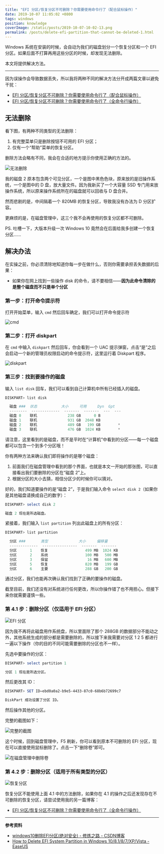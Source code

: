 ```yaml
---
title: "EFI 分区/恢复分区不可删除？你需要使用命令行了（配合鼠标操作）"
date: 2019-10-07 11:05:02 +0800
tags: windows
position: knowledge
coverImage: /static/posts/2019-10-07-10-02-13.png
permalink: /posts/delete-efi-partition-that-cannot-be-deleted-1.html
---
```


Windows 系统在安装的时候，会自动为我们的磁盘划分一个恢复分区和一个 EFI 分区。如果后面不打算再用这些分区的时候，却发现无法删除。

本文将提供解决方法。

---

因为误操作会导致数据丢失，所以我将两种不同的解决方法分开成两篇文章以避免干扰：

- [EFI 分区/恢复分区不可删除？你需要使用命令行了（配合鼠标操作）](/post/delete-efi-partition-that-cannot-be-deleted-1)
- [EFI 分区/恢复分区不可删除？你需要使用命令行了（全命令行操作）](/post/delete-efi-partition-that-cannot-be-deleted-2)

<div id="toc"></div>

## 无法删除

看下图，有两种不同类型的无法删除：

1. 有完整菜单只是删除按钮不可用的 EFI 分区；
2. 仅有一个“帮助”菜单的恢复分区。

删除方法会略有不同，我会在合适的地方提示你使用正确的方法的。

![无法删除](/static/posts/2019-10-07-10-02-13.png)

我的磁盘 2 原本包含两个可见分区，一个是图中黑色色块，原来放的是旧操作系统，一个是图中的 D 盘，放大量文件。因为我新买了一个大容量 SSD 专门用来放操作系统，所以原来操作系统所在的磁盘就可以回收与 D 盘合并。

然而悲剧的是，中间隔着一个 820MB 的恢复分区，导致我没有办法为 D 分区扩容。

更麻烦的是，在磁盘管理中，这三个我不会再使用的恢复分区都不可删除。

PS. 吐槽一下，大版本升级一次 Windows 10 竟然会在后面给我多创建一个恢复分区……

## 解决办法

在实操之前，你必须清除地知道你每一步在做什么，否则你需要承担丢失数据的后果：

- 如果你在网上找到一些操作 disk 的命令，请不要相信——**因为此命令清除的是整个磁盘而不只是单个分区**

### 第一步：打开命令提示符

打开开始菜单，输入 `cmd` 然后回车确定，我们可以打开命令提示符

![cmd](/static/posts/2019-10-07-10-11-03.png)

### 第二步：打开 diskpart

在 `cmd` 中输入 `diskpart` 然后回车，你会看到一个 UAC 提示弹窗，点击“是”之后会启动一个新的管理员权限启动的命令提示符，这里运行着 Diskpart 程序。

![diskpart](/static/posts/2019-10-07-10-14-07.png)

### 第三步：找到要操作的磁盘

输入 `list disk` 回车，我们可以看到自己计算机中所有已经插入的磁盘。

```powershell
DISKPART> list disk

  磁盘 ###  状态           大小     可用     Dyn  Gpt
  --------  -------------  -------  -------  ---  ---
  磁盘 0    联机              238 GB      0 B
  磁盘 1    联机              931 GB  2048 KB
  磁盘 2    联机              489 GB   199 GB        *
  磁盘 3    联机              476 GB  1024 KB        *

```

请注意，这里看到的是磁盘，而不是平时在“计算机”中看到的分区——每一个磁盘都可以包含一个到多个分区哦！

你有两种方法来确认我们即将操作的是哪个磁盘：

1. 前面我们在磁盘管理中看到的那个界面，也就是本文一开始的那张图，可以直接看出我们要删除的分区在“磁盘 2”上。
2. 根据分区的大小去猜，相信分区少的时候你可以猜对。

好的，我们知道要操作的是“磁盘 2”，于是我们输入命令 `select disk 2`（如果你是其他磁盘请换成自己的数字）：

```powershell
DISKPART> select disk 2

磁盘 2 现在是所选磁盘。

```

紧接着，我们输入 `list partition` 列出此磁盘上的所有分区：

```powershell
DISKPART> list partition

  分区 ###       类型              大小     偏移量
  -------------  ----------------  -------  -------
  分区      1    恢复                 499 MB  1024 KB
  分区      2    系统                 100 MB   500 MB
  分区      3    保留                  16 MB   600 MB
  分区      5    恢复                 820 MB   199 GB
  分区      6    主要                 288 GB   200 GB

```

通过分区，我们也能再次确认我们找到了正确的要操作的磁盘。

截至目前，我们还没有对系统进行任何更改，所以你操作错了也不用担心。但接下来你就需要谨慎一些。

### 第 4.1 步：删除分区（仅适用于 EFI 分区）

![EFI 分区](/static/posts/2019-10-07-10-39-34.png)

因为我不再将此磁盘用作系统盘，所以里面除了那个 288GB 的数据部分不能动之外，其他系统生成的部分都是需要删除的，所以接下来我需要对分区 1 2 5 都进行一遍以下操作（你的目的不同可能需要删除的分区也不一样）。

先选中要操作的分区：

```powershell
DISKPART> select partition 1

分区 1 现在是所选分区。

```

然后更改其 ID：

```powershell
DISKPART> SET ID=ebd0a0a2-b9e5-4433-87c0-68b6b72699c7

DiskPart 成功设置了分区 ID。

```

然后操作其他的分区。

完整的截图如下：

![完整的截图](/static/posts/2019-10-07-10-30-17.png)

这个时候，回到磁盘管理中，F5 刷新，你可以看到原本不可删除的 EFI 分区，现在可以直接使用鼠标删除了。点击一下“删除卷”即可。

![在磁盘管理中删除卷](/static/posts/2019-10-07-10-50-47.png)

### 第 4.2 步：删除分区（适用于所有类型的分区）

![恢复分区](/static/posts/2019-10-07-10-39-46.png)

恢复分区不能使用上面 4.1 中的方法删除，如果你在 4.1 的操作之后还发现存在不可删除的恢复分区，请尝试使用我的另一篇博客：

- [EFI 分区/恢复分区不可删除？你需要使用命令行了（全命令行操作）](/post/delete-efi-partition-that-cannot-be-deleted-2)

---

**参考资料**

- [windows10删除EFI分区(绝对安全) - 修炼之路 - CSDN博客](https://blog.csdn.net/sinat_29957455/article/details/88726797)
- [How to Delete EFI System Partition in Windows 10/8.1/8/7/XP/Vista - EaseUS](https://www.easeus.com/partition-master/delete-efi-system-partition.html)


